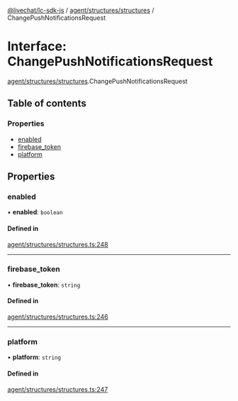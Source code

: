 [@livechat/lc-sdk-js](../README.md) / [agent/structures/structures](../modules/agent_structures_structures.md) / ChangePushNotificationsRequest

# Interface: ChangePushNotificationsRequest

[agent/structures/structures](../modules/agent_structures_structures.md).ChangePushNotificationsRequest

## Table of contents

### Properties

- [enabled](agent_structures_structures.ChangePushNotificationsRequest.md#enabled)
- [firebase\_token](agent_structures_structures.ChangePushNotificationsRequest.md#firebase_token)
- [platform](agent_structures_structures.ChangePushNotificationsRequest.md#platform)

## Properties

### enabled

• **enabled**: `boolean`

#### Defined in

[agent/structures/structures.ts:248](https://github.com/livechat/lc-sdk-js/blob/8462be9/src/agent/structures/structures.ts#L248)

___

### firebase\_token

• **firebase\_token**: `string`

#### Defined in

[agent/structures/structures.ts:246](https://github.com/livechat/lc-sdk-js/blob/8462be9/src/agent/structures/structures.ts#L246)

___

### platform

• **platform**: `string`

#### Defined in

[agent/structures/structures.ts:247](https://github.com/livechat/lc-sdk-js/blob/8462be9/src/agent/structures/structures.ts#L247)
